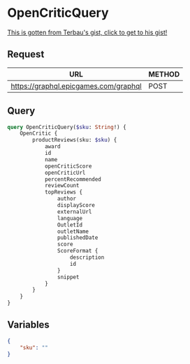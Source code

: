 # OpenCriticQuery

[This is gotten from Terbau's gist, click to get to his gist!](https://gist.github.com/Terbau/f36990a1d608f65645206835e708d488)

## Request
| URL | METHOD |
| - | - |
| https://graphql.epicgames.com/graphql | POST |

## Query
```graphql
query OpenCriticQuery($sku: String!) {
    OpenCritic {
        productReviews(sku: $sku) {
            award
            id
            name
            openCriticScore
            openCriticUrl
            percentRecommended
            reviewCount
            topReviews {
                author
                displayScore
                externalUrl
                language
                OutletId
                outletName
                publishedDate
                score
                ScoreFormat {
                    description
                    id
                }
                snippet
            }
        }
    }
}
```

## Variables
```json
{
    "sku": ""
}
```